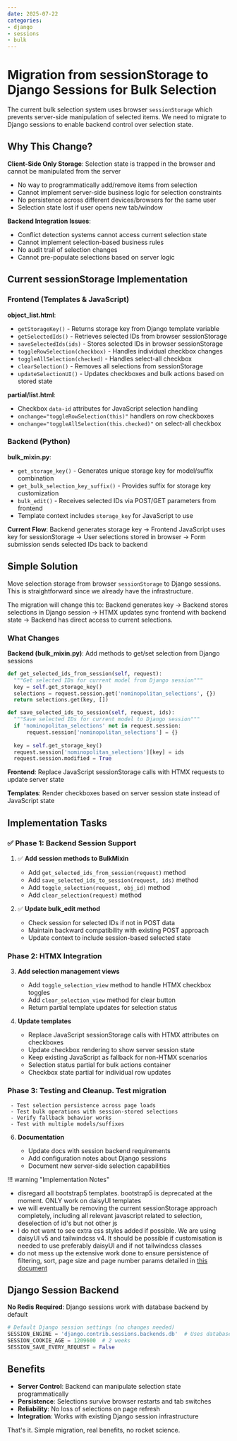 ```yaml
---
date: 2025-07-22
categories:
- django
- sessions
- bulk
---
```

# Migration from sessionStorage to Django Sessions for Bulk Selection

The current bulk selection system uses browser `sessionStorage` which prevents server-side manipulation of selected items. We need to migrate to Django sessions to enable backend control over selection state.
<!-- more -->

## Why This Change?

**Client-Side Only Storage**: Selection state is trapped in the browser and cannot be manipulated from the server

- No way to programmatically add/remove items from selection
- Cannot implement server-side business logic for selection constraints  
- No persistence across different devices/browsers for the same user
- Selection state lost if user opens new tab/window

**Backend Integration Issues**: 

- Conflict detection systems cannot access current selection state
- Cannot implement selection-based business rules
- No audit trail of selection changes
- Cannot pre-populate selections based on server logic

## Current sessionStorage Implementation

### Frontend (Templates & JavaScript)

**object_list.html**:

- `getStorageKey()` - Returns storage key from Django template variable
- `getSelectedIds()` - Retrieves selected IDs from browser sessionStorage
- `saveSelectedIds(ids)` - Stores selected IDs in browser sessionStorage
- `toggleRowSelection(checkbox)` - Handles individual checkbox changes
- `toggleAllSelection(checked)` - Handles select-all checkbox
- `clearSelection()` - Removes all selections from sessionStorage
- `updateSelectionUI()` - Updates checkboxes and bulk actions based on stored state

**partial/list.html**:

- Checkbox `data-id` attributes for JavaScript selection handling
- `onchange="toggleRowSelection(this)"` handlers on row checkboxes
- `onchange="toggleAllSelection(this.checked)"` on select-all checkbox

### Backend (Python)

**bulk_mixin.py**:

- `get_storage_key()` - Generates unique storage key for model/suffix combination
- `get_bulk_selection_key_suffix()` - Provides suffix for storage key customization  
- `bulk_edit()` - Receives selected IDs via POST/GET parameters from frontend
- Template context includes `storage_key` for JavaScript to use

**Current Flow**: Backend generates storage key → Frontend JavaScript uses key for sessionStorage → User selections stored in browser → Form submission sends selected IDs back to backend

## Simple Solution

Move selection storage from browser `sessionStorage` to Django sessions. This is straightforward since we already have the infrastructure.

The migration will change this to: Backend generates key → Backend stores selections in Django session → HTMX updates sync frontend with backend state → Backend has direct access to current selections.

### What Changes

**Backend (bulk_mixin.py)**: Add methods to get/set selection from Django sessions

```python
def get_selected_ids_from_session(self, request):
  """Get selected IDs for current model from Django session"""
  key = self.get_storage_key()
  selections = request.session.get('nominopolitan_selections', {})
  return selections.get(key, [])

def save_selected_ids_to_session(self, request, ids):
  """Save selected IDs for current model to Django session"""
  if 'nominopolitan_selections' not in request.session:
      request.session['nominopolitan_selections'] = {}
    
  key = self.get_storage_key()
  request.session['nominopolitan_selections'][key] = ids
  request.session.modified = True
```

**Frontend**: Replace JavaScript sessionStorage calls with HTMX requests to update server state

**Templates**: Render checkboxes based on server session state instead of JavaScript state

## Implementation Tasks

### ✅ Phase 1: Backend Session Support

1. ✅ **Add session methods to BulkMixin**

     - Add `get_selected_ids_from_session(request)` method
     - Add `save_selected_ids_to_session(request, ids)` method
     - Add `toggle_selection(request, obj_id)` method
     - Add `clear_selection(request)` method

2. ✅ **Update bulk_edit method**

     - Check session for selected IDs if not in POST data
     - Maintain backward compatibility with existing POST approach
     - Update context to include session-based selected state

### Phase 2: HTMX Integration

3. **Add selection management views**

     - Add `toggle_selection_view` method to handle HTMX checkbox toggles
     - Add `clear_selection_view` method for clear button
     - Return partial template updates for selection status

4. **Update templates**

     - Replace JavaScript sessionStorage calls with HTMX attributes on checkboxes
     - Update checkbox rendering to show server session state
     - Keep existing JavaScript as fallback for non-HTMX scenarios
     - Selection status partial for bulk actions container
     - Checkbox state partial for individual row updates

### Phase 3: Testing and Cleanup. **Test migration**

     - Test selection persistence across page loads
     - Test bulk operations with session-stored selections
     - Verify fallback behavior works
     - Test with multiple models/suffixes

6. **Documentation**

     - Update docs with session backend requirements
     - Add configuration notes about Django sessions
     - Document new server-side selection capabilities

!!! warning "Implementation Notes"

   - disregard all bootstrap5 templates. bootstrap5 is deprecated at the moment. ONLY work on daisyUI templates
   - we will eventually be removing the current sessionStorage approach completely, including all relevant javascript related to selection, deselection of id's but not other js
   - I do not want to see extra css styles added if possible. We are using daisyUI v5 and tailwindcss v4. It should be possible if customisation is needed to use preferably daisyUI and if not tailwindcss classes
   - do not mess up the extensive work done to ensure persistence of filtering, sort, page size and page number params detailed in [this document](./20250711_filter_preservation.md)

## Django Session Backend

**No Redis Required**: Django sessions work with database backend by default

```python
# Default Django session settings (no changes needed)
SESSION_ENGINE = 'django.contrib.sessions.backends.db'  # Uses database
SESSION_COOKIE_AGE = 1209600  # 2 weeks
SESSION_SAVE_EVERY_REQUEST = False
```

## Benefits

- **Server Control**: Backend can manipulate selection state programmatically
- **Persistence**: Selections survive browser restarts and tab switches  
- **Reliability**: No loss of selections on page refresh
- **Integration**: Works with existing Django session infrastructure

That's it. Simple migration, real benefits, no rocket science.

